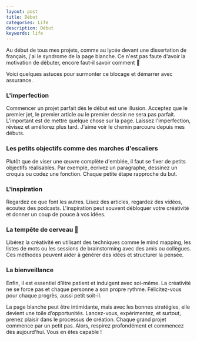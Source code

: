 ```yaml
---
layout: post
title: Début
categories: Life
description: Début
keywords: life
---
```


Au début de tous mes projets, comme au lycée devant une dissertation de français, j'ai le syndrome de la page blanche. Ce n'est pas faute d'avoir la motivation de débuter, encore faut-il savoir comment 🫠

Voici quelques astuces pour surmonter ce blocage et démarrer avec assurance.

### L'imperfection

Commencer un projet parfait dès le début est une illusion. Acceptez que le premier jet, le premier article ou le premier dessin ne sera pas parfait. L’important est de mettre quelque chose sur la page. Laissez l'imperfection, révisez et améliorez plus tard. J'aime voir le chemin parcouru depuis mes débuts.

### Les petits objectifs comme des marches d'escaliers

Plutôt que de viser une œuvre complète d'emblée, il faut se fixer de petits objectifs réalisables. Par exemple, écrivez un paragraphe, dessinez un croquis ou codez une fonction. Chaque petite étape rapproche du but.

### L'inspiration

Regardez ce que font les autres. Lisez des articles, regardez des vidéos, écoutez des podcasts. L'inspiration peut souvent débloquer votre créativité et donner un coup de pouce à vos idées.

### La tempête de cerveau 🧠

Libérez la créativité en utilisant des techniques comme le mind mapping, les listes de mots ou les sessions de brainstorming avec des amis ou collègues. Ces méthodes peuvent aider à générer des idées et structurer la pensée.

### La bienveillance

Enfin, il est essentiel d’être patient et indulgent avec soi-même. La créativité ne se force pas et chaque personne a son propre rythme. Félicitez-vous pour chaque progrès, aussi petit soit-il.


La page blanche peut être intimidante, mais avec les bonnes stratégies, elle devient une toile d’opportunités. Lancez-vous, expérimentez, et surtout, prenez plaisir dans le processus de création. Chaque grand projet commence par un petit pas. Alors, respirez profondément et commencez dès aujourd'hui. Vous en êtes capable !
